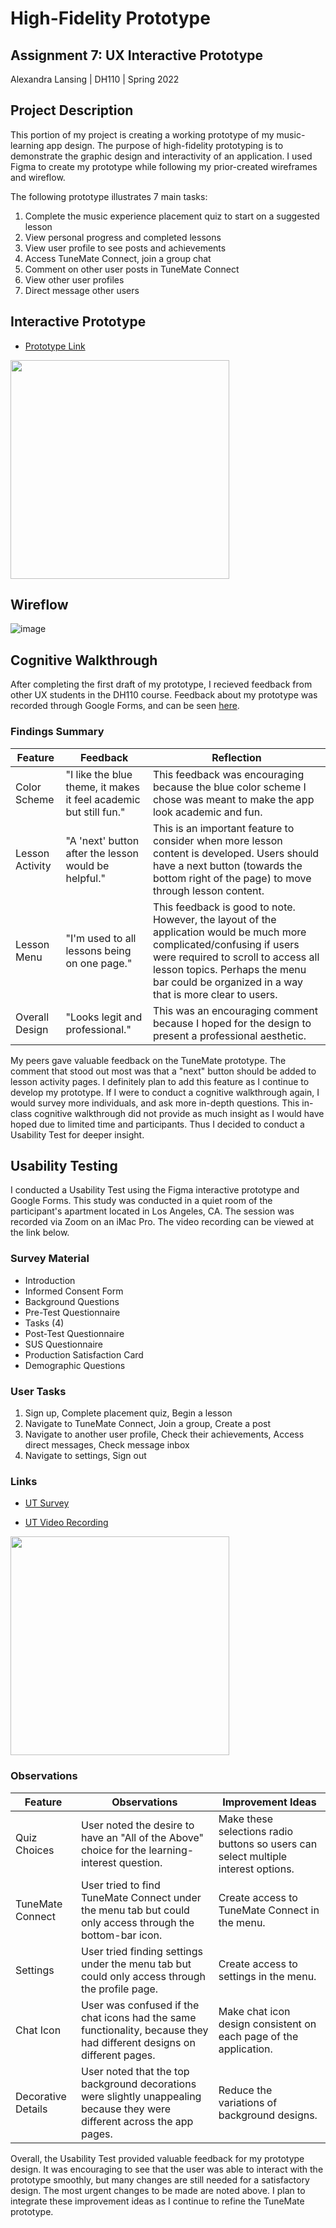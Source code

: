 # High-Fidelity Prototype

## Assignment 7: UX Interactive Prototype
Alexandra Lansing | DH110 | Spring 2022

## Project Description
This portion of my project is creating a working prototype of my music-learning app design. The purpose of high-fidelity prototyping is to demonstrate the graphic design and interactivity of an application. I used Figma to create my prototype while following my prior-created wireframes and wireflow. 

The following prototype illustrates 7 main tasks:
1. Complete the music experience placement quiz to start on a suggested lesson
2. View personal progress and completed lessons
3. View user profile to see posts and achievements
4. Access TuneMate Connect, join a group chat
5. Comment on other user posts in TuneMate Connect
6. View other user profiles
7. Direct message other users

## Interactive Prototype

   - [Prototype Link](https://www.figma.com/proto/mTNDVQ6mx5xMnPFgbBonm6/Interactive-Prototype?node-id=2%3A99&scaling=scale-down&page-id=0%3A1&starting-point-node-id=2%3A99)

<a href="https://www.figma.com/proto/mTNDVQ6mx5xMnPFgbBonm6/Interactive-Prototype?node-id=2%3A99&scaling=scale-down&page-id=0%3A1&starting-point-node-id=2%3A99">
  <img src="https://user-images.githubusercontent.com/61765607/169178796-ed5b3065-06f8-423b-a935-38b375ee093c.png" height="350px"/>
</a>

## Wireflow
![image](https://user-images.githubusercontent.com/61765607/169180567-50b7e33d-6e61-4392-9bac-89d639b1df4e.png)


## Cognitive Walkthrough
After completing the first draft of my prototype, I recieved feedback from other UX students in the DH110 course. Feedback about my prototype was recorded through Google Forms, and can be seen [here](https://docs.google.com/document/d/1De325Z9QuXnAkKbLBi8ejk8dKOU9v8-tDfxbD_bGsUg/edit?usp=sharing).

### Findings Summary
| Feature | Feedback | Reflection |
|---|---|---|
| Color Scheme | "I like the blue theme, it makes it feel academic but still fun." | This feedback was encouraging because the blue color scheme I chose was meant to make the app look academic and fun. |
| Lesson Activity | "A 'next' button after the lesson would be helpful." | This is an important feature to consider when more lesson content is developed. Users should have a next button (towards the bottom right of the page) to move through lesson content.  |
| Lesson Menu | "I'm used to all lessons being on one page." | This feedback is good to note. However, the layout of the application would be much more complicated/confusing if users were required to scroll to access all lesson topics. Perhaps the menu bar could be organized in a way that is more clear to users. |
| Overall Design | "Looks legit and professional." | This was an encouraging comment because I hoped for the design to present a professional aesthetic. |

My peers gave valuable feedback on the TuneMate prototype. The comment that stood out most was that a "next" button should be added to lesson activity pages. I definitely plan to add this feature as I continue to develop my prototype. If I were to conduct a cognitive walkthrough again, I would survey more individuals, and ask more in-depth questions. This in-class cognitive walkthrough did not provide as much insight as I would have hoped due to limited time and participants. Thus I decided to conduct a Usability Test for deeper insight.

## Usability Testing

I conducted a Usability Test using the Figma interactive prototype and Google Forms. This study was conducted in a quiet room of the participant's apartment located in Los Angeles, CA. The session was recorded via Zoom on an iMac Pro. The video recording can be viewed at the link below.

### Survey Material
- Introduction
- Informed Consent Form
- Background Questions
- Pre-Test Questionnaire
- Tasks (4)
- Post-Test Questionnaire
- SUS Questionnaire
- Production Satisfaction Card
- Demographic Questions

### User Tasks
1. Sign up, Complete placement quiz, Begin a lesson
2. Navigate to TuneMate Connect, Join a group, Create a post
3. Navigate to another user profile, Check their achievements, Access direct messages, Check message inbox
4. Navigate to settings, Sign out

### Links

- [UT Survey](https://forms.gle/jWLUvMSqHgKdnAZbA)

- [UT Video Recording](https://youtu.be/2LO7HfHfpJg?t=0)


<a href="https://youtu.be/2LO7HfHfpJg?t=0">
  <img src="https://user-images.githubusercontent.com/61765607/169721071-5da1d7b4-ba98-4c2c-9c20-e6a9972f637b.png" height="350px"/>
</a>


### Observations
| Feature | Observations | Improvement Ideas |
|---|---|---|
| Quiz Choices | User noted the desire to have an "All of the Above" choice for the learning-interest question. | Make these selections radio buttons so users can select multiple interest options. |
| TuneMate Connect | User tried to find TuneMate Connect under the menu tab but could only access through the bottom-bar icon. | Create access to TuneMate Connect in the menu. |
| Settings | User tried finding settings under the menu tab but could only access through the profile page. | Create access to settings in the menu. |
| Chat Icon | User was confused if the chat icons had the same functionality, because they had different designs on different pages. | Make chat icon design consistent on each page of the application. |
| Decorative Details | User noted that the top background decorations were slightly unappealing because they were different across the app pages. | Reduce the variations of background designs. |

Overall, the Usability Test provided valuable feedback for my prototype design. It was encouraging to see that the user was able to interact with the prototype smoothly, but many changes are still needed for a satisfactory design. The most urgent changes to be made are noted above. I plan to integrate these improvement ideas as I continue to refine the TuneMate prototype.
